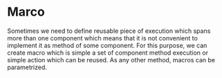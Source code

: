 # Marco
Sometimes we need to define reusable piece of execution which spans more than one component which means that it is not convenient to implement it as method of some component. For this purpose, we can create macro which is simple a set of
component method execution or simple action which can be reused. As any other method, macros can be parametrized.
